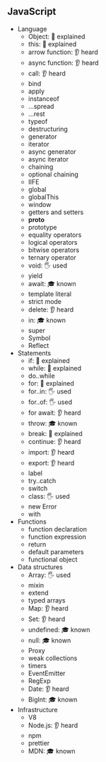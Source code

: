 ## JavaScript

- Language
  - Object: 🙋 explained
  - this: 🙋 explained
  - arrow function: 👂 heard 
  - async function: 👂 heard 
  - call: 👂 heard 
  - bind
  - apply
  - instanceof
  - ...spread
  - ...rest
  - typeof
  - destructuring
  - generator
  - iterator
  - async generator
  - async iterator
  - chaining
  - optional chaining
  - IIFE
  - global
  - globalThis
  - window
  - getters and setters
  - __proto__
  - prototype
  - equality operators
  - logical operators
  - bitwise operators
  - ternary operator
  - void: 🖐️ used
  - yield
  - await: 🎓 known
  - template literal
  - strict mode
  - delete: 👂 heard 
  - in: 🎓 known
  - super
  - Symbol
  - Reflect
- Statements
  - if: 🙋 explained
  - while: 🙋 explained
  - do..while
  - for: 🙋 explained
  - for..in: 🖐️ used
  - for..of: 🖐️ used
  - for await: 👂 heard 
  - throw: 🎓 known
  - break: 🙋 explained
  - continue: 👂 heard 
  - import: 👂 heard 
  - export: 👂 heard 
  - label
  - try..catch
  - switch
  - class: 🖐️ used
  - new Error
  - with
- Functions
  - function declaration
  - function expression
  - return
  - default parameters
  - functional object
- Data structures
  - Array: 🖐️ used
  - mixin
  - extend
  - typed arrays
  - Map: 👂 heard 
  - Set: 👂 heard 
  - undefined: 🎓 known
  - null: 🎓 known 
  - Proxy
  - weak collections
  - timers
  - EventEmitter
  - RegExp
  - Date: 👂 heard 
  - BigInt: 🎓 known
- Infrastructure
  - V8
  - Node.js: 👂 heard 
  - npm
  - prettier
  - MDN: 🎓 known
